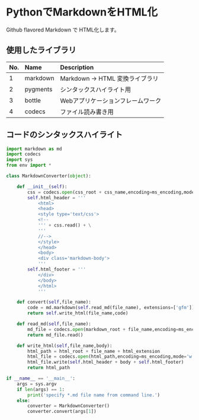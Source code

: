 # PythonでMarkdownをHTML化

Github flavored Markdown で HTML化します。

## 使用したライブラリ

|No.|Name|Description|
|:-|:-|:-|
|1|markdown|Markdown -> HTML 変換ライブラリ|
|2|pygments|シンタックスハイライト用|
|3|bottle|Webアプリケーションフレームワーク|
|4|codecs|ファイル読み書き用|


## コードのシンタックスハイライト

```python
import markdown as md
import codecs
import sys
from env import *

class MarkdownConverter(object):

    def __init__(self):
        css = codecs.open(css_root + css_name,encoding=ms_encoding,mode='r')
        self.html_header = '''
            <html>
            <head>
            <style type='text/css'>
            <!--
            ''' + css.read() + \
            '''
            //-->
            </style>
            </head>
            <body>
            <div class='markdown-body'>
            '''
        self.html_footer = '''
            </div>
            </body>
            </html>
            '''

    def convert(self,file_name):
        code = md.markdown(self.read_md(file_name), extensions=['gfm'])
        return self.write_html(file_name,code)

    def read_md(self,file_name):
        md_file = codecs.open(markdown_root + file_name,encoding=ms_encoding,mode='r')
        return md_file.read()

    def write_html(self,file_name,body):
        html_path = html_root + file_name + html_extension
        html_file = codecs.open(html_path,encoding=ms_encoding,mode='w')
        html_file.write(self.html_header + body + self.html_footer)
        return html_path

if __name__ == '__main__':
    args = sys.argv
    if len(args) == 1:
        print('specify *.md file name from command line.')
    else:
        converter = MarkdownConverter()
        converter.convert(args[1])
```
